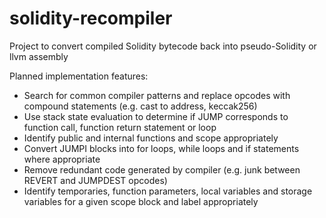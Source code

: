 # solidity-recompiler

Project to convert compiled Solidity bytecode back into pseudo-Solidity or llvm assembly

Planned implementation features:

* Search for common compiler patterns and replace opcodes with compound statements (e.g. cast to address, keccak256)
* Use stack state evaluation to determine if JUMP corresponds to function call, function return statement or loop
* Identify public and internal functions and scope appropriately
* Convert JUMPI blocks into for loops, while loops and if statements where appropriate
* Remove redundant code generated by compiler (e.g. junk between REVERT and JUMPDEST opcodes)
* Identify temporaries, function parameters, local variables and storage variables for a given scope block and label appropriately